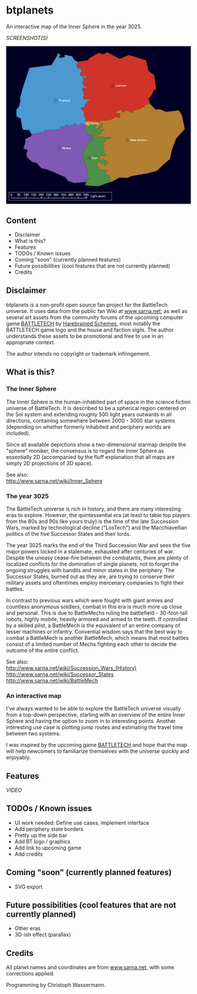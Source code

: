 # btplanets
An interactive map of the Inner Sphere in the year 3025.

_SCREENSHOT(S)_

<img src="img/screenshots/01.png" />

## Content
- Disclaimer
- What is this?
- Features
- TODOs / Known issues
- Coming "soon" (currently planned features)
- Future possibilities (cool features that are not currently planned)
- Credits

## Disclaimer
btplanets is a non-profit open source fan project for the BattleTech universe. It uses data from the public
fan Wiki at www.sarna.net, as well as several art assets from the community forums of the upcoming computer
game [BATTLETECH](https://community.battletechgame.com/forums) by [Harebrained Schemes](http://harebrained-schemes.com/),
most notably the BATTLETECH game logo and the house and faction sigils. The author understands these assets
to be promotional and free to use in an appropriate context.

The author intends no copyright or trademark infringement.

## What is this?

### The Inner Sphere
The Inner Sphere is the human-inhabited part of space in the science fiction universe of BattleTech. It is
described to be a spherical region centered on the Sol system and extending roughly 500 light years outwards in all
directions, containing somewhere between 2000 - 3000 star systems (depending on whether formerly inhabited and
periphery worlds are included).

Since all available depictions show a two-dimensional starmap despite the "sphere" moniker, the consensus is to regard
the Inner Sphere as essentially 2D (accompanied by the fluff explanation that all maps are simply 2D projections
of 3D space).

See also:  
http://www.sarna.net/wiki/Inner_Sphere

### The year 3025
The BattleTech universe is rich in history, and there are many interesting eras to explore. However, the quintessential
era (at least to table top players from the 80s and 90s like yours truly) is the time of the late
Succession Wars, marked by technological decline ("LosTech") and the Macchiavellian politics of the five Successor
States and their lords.

The year 3025 marks the end of the Third Succession War and sees the five major powers locked in a stalemate, exhausted
after centuries of war. Despite the uneasy cease-fire between the combatants, there are plenty of localized conflicts
for the domination of single planets, not to forget the ongoing struggles with bandits and minor states in the periphery.
The Successor States, burned out as they are, are trying to conserve their military assets and oftentimes employ
mercenary companies to fight their battles.

In contrast to previous wars which were fought with giant armies and countless anonymous soldiers, combat in this era is
much more up close and personal. This is due to BattleMechs ruling the battlefield - 30-foot-tall robots, highly
mobile, heavily armored and armed to the teeth. If controlled by a skilled pilot, a BattleMech is the equivalent of an
entire company of lesser machines or infantry. Convential wisdom says that the best way to combat a BattleMech is another
BattleMech, which means that most battles consist of a limited number of Mechs fighting each other to decide the
outcome of the entire conflict.

See also:  
http://www.sarna.net/wiki/Succession_Wars_(History)  
http://www.sarna.net/wiki/Successor_States  
http://www.sarna.net/wiki/BattleMech

### An interactive map
I've always wanted to be able to explore the BattleTech universe visually from a top-down perspective, starting with an
overview of the entire Inner Sphere and having the option to zoom in to interesting points. Another interesting use case
is plotting jump routes and estimating the travel time between two systems.

I was inspired by the upcoming game [BATTLETECH](http://battletechgame.com/) and hope that the map will help newcomers to
familiarize themselves with the universe quickly and enjoyably.

## Features
_VIDEO_

## TODOs / Known issues
- UI work needed: Define use cases, implement interface
- Add periphery state borders
- Pretty up the side bar
- Add BT logo / graphics
- Add link to upcoming game
- Add credits

## Coming "soon" (currently planned features)
- SVG export

## Future possibilities (cool features that are not currently planned)
- Other eras
- 3D-ish effect (parallax)

## Credits
All planet names and coordinates are from www.sarna.net, with some corrections applied.

Programming by Christoph Wassermann.

